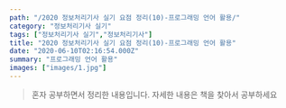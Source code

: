 ```yaml
---
path: "/2020 정보처리기사 실기 요점 정리(10)-프로그래밍 언어 활용/"
category: "정보처리기사 실기"
tags: ["정보처리기사 실기","정보처리기사"]
title: "2020 정보처리기사 실기 요점 정리(10)-프로그래밍 언어 활용"
date: "2020-06-10T02:16:54.000Z"
summary: "프로그래밍 언어 활용"
images: ["images/1.jpg"]
---
```




> 혼자 공부하면서 정리한 내용입니다. 자세한 내용은 책을 찾아서 공부하세요

